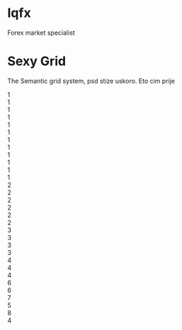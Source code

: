# Iqfx
Forex market specialist
<div id="root"></div>
<link href='https://fonts.googleapis.com/css?family=Open+Sans:300,600' rel='stylesheet' type='text/css'>
<h1>Sexy Grid</h1>
<p>The Semantic grid system, psd stize uskoro. Eto cim prije</p>

<div class="row">
  <div class="colon1">1</div>
  <div class="colon1">1</div>
  <div class="colon1">1</div>
  <div class="colon1">1</div>
  <div class="colon1">1</div>
  <div class="colon1">1</div>
  <div class="colon1">1</div>
  <div class="colon1">1</div>
  <div class="colon1">1</div>
  <div class="colon1">1</div>
  <div class="colon1">1</div>
  <div class="colon1">1</div>

  <div class="colon2">2</div>
  <div class="colon2">2</div>
  <div class="colon2">2</div>
  <div class="colon2">2</div>
  <div class="colon2">2</div>
  <div class="colon2">2</div>

  <div class="colon3">3</div>
  <div class="colon3">3</div>
  <div class="colon3">3</div>
  <div class="colon3">3</div>

  <div class="colon4">4</div>
  <div class="colon4">4</div>
  <div class="colon4">4</div>

  <div class="colon6">6</div>
  <div class="colon6">6</div>

  <div class="colon7">7</div>
  <div class="colon5">5</div>

  <div class="colon8">8</div>
  <div class="colon4">4</div>

  <div class
